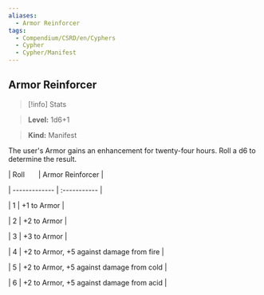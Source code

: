 ```yaml
---
aliases:
  - Armor Reinforcer
tags:
  - Compendium/CSRD/en/Cyphers
  - Cypher
  - Cypher/Manifest
---
```

  
    
## Armor Reinforcer    
>[!info] Stats    
> **Level:** 1d6+1    
> **Kind:** Manifest  
    
The user's Armor gains an enhancement for twenty-four hours. Roll a d6 to determine the result.    
  
|  Roll &nbsp; &nbsp; &nbsp; | Armor Reinforcer  |    
| ------------- | :----------- |    
| 1 | +1 to Armor |    
| 2 | +2 to Armor |    
| 3 | +3 to Armor |    
| 4 | +2 to Armor, +5 against damage from fire |    
| 5 | +2 to Armor, +5 against damage from cold |    
| 6 | +2 to Armor, +5 against damage from acid |